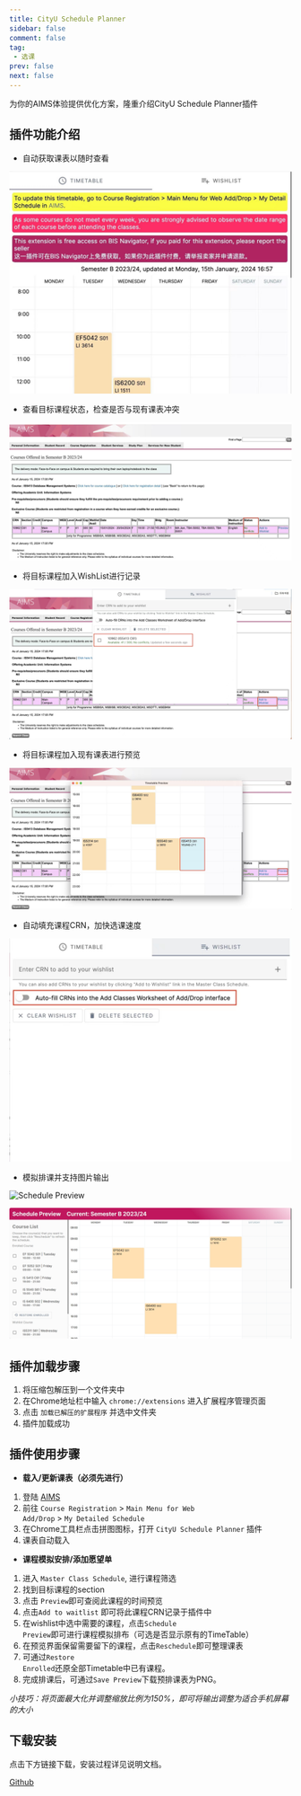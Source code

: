 ```yaml
---
title: CityU Schedule Planner
sidebar: false
comment: false
tag:
 - 选课
prev: false
next: false
---
```


为你的AIMS体验提供优化方案，隆重介绍CityU Schedule Planner插件

## 插件功能介绍
- 自动获取课表以随时查看
  
![自动获取](/CSP_1.jpg)

- 查看目标课程状态，检查是否与现有课表冲突

![查看心意课程](/CSP_2.jpg)

- 将目标课程加入WishList进行记录

![wishlist功能](/CSP_3.jpg)

- 将目标课程加入现有课表进行预览

![课程预览](/CSP_4.jpg)

- 自动填充课程CRN，加快选课速度

![wishlist功能](/CSP_5.jpg)

- 模拟排课并支持图片输出

![Schedule Preview](/CSP_6.jpg)

![功能界面](/CSP_7.png)
  
## 插件加载步骤
1. 将压缩包解压到一个文件夹中
2. 在Chrome地址栏中输入 <code>chrome://extensions</code> 进入扩展程序管理页面
3. 点击 <code>加载已解压的扩展程序</code> 并选中文件夹
4. 插件加载成功

## 插件使用步骤

- **载入/更新课表（必须先进行）**
1. 登陆 <a href="https://auth.cityu.edu.hk/">AIMS</a>
2. 前往 <code>Course Registration</code> > <code>Main Menu for Web Add/Drop</code> > <code>My Detailed Schedule</code>
3. 在Chrome工具栏点击拼图图标，打开 <code>CityU Schedule Planner</code> 插件
4. 课表自动载入

- **课程模拟安排/添加愿望单**
1. 进入 <code>Master Class Schedule</code>, 进行课程筛选
2. 找到目标课程的section
3. 点击 <code>Preview</code>即可查阅此课程的时间预览
4. 点击<code>Add to waitlist</code> 即可将此课程CRN记录于插件中
5. 在wishlist中选中需要的课程，点击<code>Schedule Preview</code>即可进行课程模拟排布（可选是否显示原有的TimeTable）
6. 在预览界面保留需要留下的课程，点击<code>Reschedule</code>即可整理课表
7. 可通过<code>Restore Enrolled</code>还原全部Timetable中已有课程。
8. 完成排课后，可通过<code>Save Preview</code>下载预排课表为PNG。

_小技巧：将页面最大化并调整缩放比例为150%，即可将输出调整为适合手机屏幕的大小_

## 下载安装
点击下方链接下载，安装过程详见说明文档。

[Github](https://github.com/AvalonC/CityU-Schedule-Planner/releases/latest)